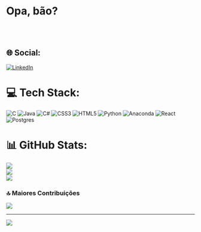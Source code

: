 # Opa, bão?
<br><br>


## 🌐 Social:
[![LinkedIn](https://img.shields.io/badge/LinkedIn-%230077B5.svg?logo=linkedin&logoColor=white)](https://linkedin.com/in/gustavo-botezini-0144a32b6) 

# 💻 Tech Stack:
![C](https://img.shields.io/badge/c-%2300599C.svg?style=for-the-badge&logo=c&logoColor=white) ![Java](https://img.shields.io/badge/java-%23ED8B00.svg?style=for-the-badge&logo=openjdk&logoColor=white) ![C#](https://img.shields.io/badge/c%23-%23239120.svg?style=for-the-badge&logo=csharp&logoColor=white) ![CSS3](https://img.shields.io/badge/css3-%231572B6.svg?style=for-the-badge&logo=css3&logoColor=white) ![HTML5](https://img.shields.io/badge/html5-%23E34F26.svg?style=for-the-badge&logo=html5&logoColor=white) ![Python](https://img.shields.io/badge/python-3670A0?style=for-the-badge&logo=python&logoColor=ffdd54) ![Anaconda](https://img.shields.io/badge/Anaconda-%2344A833.svg?style=for-the-badge&logo=anaconda&logoColor=white) ![React](https://img.shields.io/badge/react-%2320232a.svg?style=for-the-badge&logo=react&logoColor=%2361DAFB) ![Postgres](https://img.shields.io/badge/postgres-%23316192.svg?style=for-the-badge&logo=postgresql&logoColor=white)
# 📊 GitHub Stats:
![](https://github-readme-stats.vercel.app/api?username=HochBr&theme=prussian&hide_border=false&include_all_commits=true&count_private=true)<br/>
![](https://github-readme-streak-stats.herokuapp.com/?user=HochBr&theme=prussian&hide_border=false)<br/>
![](https://github-readme-stats.vercel.app/api/top-langs/?username=HochBr&theme=prussian&hide_border=false&include_all_commits=true&count_private=true&layout=compact)

### 🔝 Maiores Contribuições 
![](https://github-contributor-stats.vercel.app/api?username=HochBr&limit=5&theme=prussian&combine_all_yearly_contributions=true)

---
<div>
  <img align="center" src="https://visitcount.itsvg.in/api?id=HochBr&icon=2&color=0)](https://visitcount.itsvg.in">
</div>
<!-- Proudly created with GPRM ( https://gprm.itsvg.in ) -->
